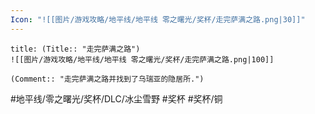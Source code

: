 ```yaml
---
Icon: "![[图片/游戏攻略/地平线/地平线 零之曙光/奖杯/走完萨满之路.png|30]]"
---
```

```ad-common-bronze-trophy
title: (Title:: "走完萨满之路")
![[图片/游戏攻略/地平线/地平线 零之曙光/奖杯/走完萨满之路.png|100]]

(Comment:: "走完萨满之路并找到了乌瑞亚的隐居所.")
```

#地平线/零之曙光/奖杯/DLC/冰尘雪野 #奖杯 #奖杯/铜
